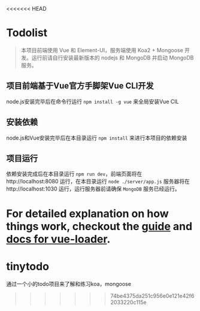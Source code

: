 <<<<<<< HEAD
# Todolist

> 本项目前端使用 Vue 和 Element-UI，服务端使用 Koa2 + Mongoose 开发。运行前请自行安装最新版本的 nodejs 和 MongoDB 并启动 MongoDB服务。

## 项目前端基于Vue官方手脚架Vue CLI开发

node.js安装完毕后在命令行运行 `npm install -g vue` 来全局安装Vue CIL

## 安装依赖

node.js和Vue安装完毕后在本目录运行 `npm install` 来进行本项目的依赖安装

## 项目运行

依赖安装完成后在本目录运行 `npm run dev`，前端页面将在 http://localhost:8080 运行，在本目录运行 `node ./server/app.js` 服务器将在 http://localhost:1030 运行，运行服务器前请确保 `MongoDB` 服务已经运行。

For detailed explanation on how things work, checkout the [guide](http://vuejs-templates.github.io/webpack/) and [docs for vue-loader](http://vuejs.github.io/vue-loader).
=======
# tinytodo
通过一个小的todo项目来了解和练习koa，mongoose
>>>>>>> 74be4375da251c956e0e121e42f62033220c115e
